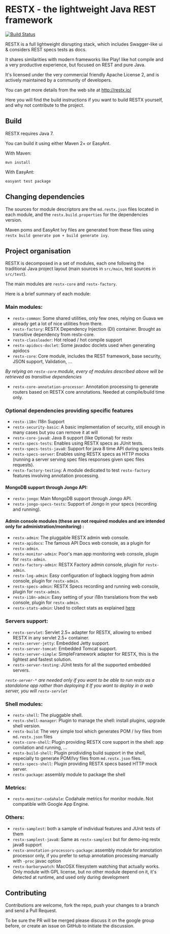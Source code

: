 # RESTX - the lightweight Java REST framework

[![Build Status](https://drone.io/github.com/restx/restx/status.png)](https://drone.io/github.com/restx/restx/latest)

RESTX is a full lightweight disrupting stack, which includes Swagger-like ui & considers REST specs tests as docs.

It shares similarities with modern frameworks like Play! like hot compile and a very productive experience, but focused on REST and pure Java.

It's licensed under the very commercial friendly Apache License 2, and is actively maintained by a community of developers.

You can get more details from the web site at http://restx.io/

Here you will find the build instructions if you want to build RESTX yourself, and why not contribute to the project.

## Build

RESTX requires Java 7.

You can build it using either Maven 2+ or EasyAnt.

With Maven:

`mvn install`

With EasyAnt:

`easyant test package`


## Changing dependencies

The sources for module descriptors are the `md.restx.json` files located in each module, and the `restx.build.properties` for the dependencies version.

Maven poms and EasyAnt Ivy files are generated from these files using `restx build generate pom + build generate ivy`.

## Project organisation

RESTX is decomposed in a set of modules, each one following the traditional Java project layout (main sources in `src/main`, test sources in `src/test`).

The main modules are `restx-core` and `restx-factory`.

Here is a brief summary of each module:

### Main modules:

- `restx-common`: Some shared utilities, only few ones, relying on Guava we already get a lot of nice utilities from there.
- `restx-factory`: RESTX Dependency Injection (DI) container. Brought as transitive dependency from restx-core.
- `restx-classloader`: Hot reload / hot compile support
- `restx-apidocs-doclet`: Some javadoc doclets used when generating apidocs
- `restx-core`: Core module, includes the REST framework, base security, JSON support, Validation, ...

*By relying on `restx-core` module, every of modules described above will be retrieved as transitive dependencies*

- `restx-core-annotation-processor`: Annotation processing to generate routers based on RESTX core annotations. Needed at compile/build time only.


### Optional dependencies providing specific features

- `restx-i18n`: I18n Support
- `restx-security-basic`: A basic implementation of security, still enough in many cases but you can remove it at will
- `restx-core-java8`: Java 8 support (like Optional) for restx
- `restx-specs-tests`: Enables using RESTX specs as JUnit tests.
- `restx-specs-tests-java8`: Support for java 8 time API during specs tests
- `restx-specs-server`: Enables using RESTX specs as HTTP mocks (running a server serving spec files responses given spec files requests).
- `restx-factory-testing`: A module dedicated to test `restx-factory` features involving annotation processing.


#### MongoDB support through Jongo API:

- `restx-jongo`: Main MongoDB support through Jongo API.
- `restx-jongo-specs-tests`: Support of Jongo in your specs (recording and running).


#### Admin console modules (these are not required modules and are intended only for administration/monitoring) :

- `restx-admin`: The pluggable RESTX admin web console.
- `restx-apidocs`: The famous API Docs web console, as a plugin for `restx-admin`.
- `restx-monitor-admin`: Poor's man app monitoring web console, plugin for `restx-admin`.
- `restx-factory-admin`: RESTX Factory admin console, plugin for `restx-admin`.
- `restx-log-admin`: Easy configuration of logback logging from admin console, plugin for `restx-admin`.
- `restx-specs-admin`: RESTX Specs recording and running web console, plugin for `restx-admin`.
- `restx-i18n-admin`: Easy setting of your i18n translations from the web console, plugin for `restx-admin`.
- `restx-stats-admin`: Used to collect stats as explained [here](http://restx.io/stats.html)


### Servers support:

- `restx-servlet`: Servlet 2.5+ adapter for RESTX, allowing to embed RESTX in any servlet 2.5+ container.
- `restx-server-jetty`: Embedded Jetty support.
- `restx-server-tomcat`: Embedded Tomcat support.
- `restx-server-simple`: SimpleFramework adapter for RESTX, this is the lightest and fastest solution.
- `restx-server-testing`: JUnit tests for all the supported embedded servers.

*`restx-server-*` are needed only if you want to be able to run restx as a standalone app rather than deploying it
If you want to deploy in a web server, you will `restx-servlet`*


### Shell modules:

- `restx-shell`: The pluggable shell.
- `restx-shell-manager`: Plugin to manage the shell: install plugins, upgrade shell version.
- `restx-build`: The very simple tool which generates POM / Ivy files from `md.restx.json` files
- `restx-core-shell`: Plugin providing RESTX core support in the shell: app comilation and running, ...
- `restx-build-shell`: Plugin prodividing build support in the shell, especially to generate POM/Ivy files from `md.restx.json` files.
- `restx-specs-shell`: Plugin providing RESTX specs based HTTP mock server.
- `restx-package`: assembly module to package the shell


### Metrics:

- `restx-monitor-codahale`: Codahale metrics for monitor module. Not compatible with Google App Engine.


### Others:

- `restx-samplest`: both a sample of individual features and JUnit tests of them
- `restx-samplest-java8`: Same as `restx-samplest` but for demo-ing restx java8 support
- `restx-annotation-processors-package`: assembly module for annotation processor only, if you prefer to setup annotation processing manually with `-proc` javac option
- `restx-barbarywatch`: MacOSX filesystem watching that actually works. Only module with GPL license, but no other module depend on it, it's detected at runtime, and used only during development


## Contributing

Contributions are welcome, fork the repo, push your changes to a branch and send a Pull Request.

To be sure the PR will be merged please discuss it on the google group before, or create an issue on GitHub to initiate the discussion.

